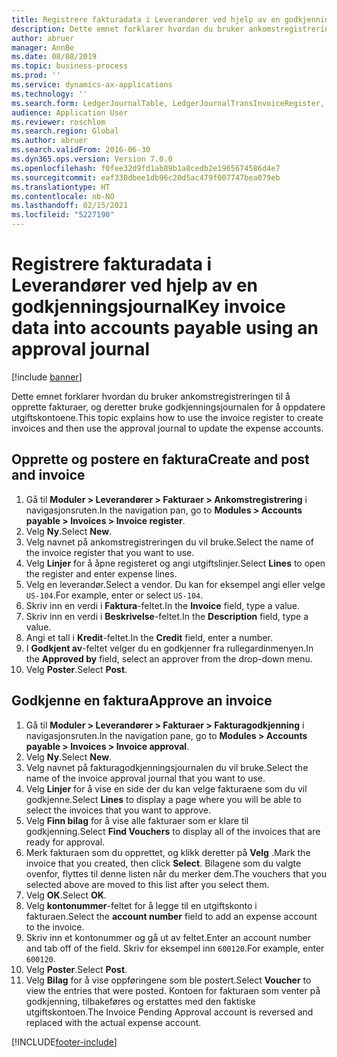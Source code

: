 ```yaml
---
title: Registrere fakturadata i Leverandører ved hjelp av en godkjenningsjournal
description: Dette emnet forklarer hvordan du bruker ankomstregistreringen til å opprette fakturaer, og deretter bruke godkjenningsjournalen for å oppdatere utgiftskontoene.
author: abruer
manager: AnnBe
ms.date: 08/08/2019
ms.topic: business-process
ms.prod: ''
ms.service: dynamics-ax-applications
ms.technology: ''
ms.search.form: LedgerJournalTable, LedgerJournalTransInvoiceRegister, HcmWorkerLookUp, LedgerJournalTransApprove, LedgerJournalTransApproveFetchVouchers, LedgerTransVoucher
audience: Application User
ms.reviewer: roschlom
ms.search.region: Global
ms.author: abruer
ms.search.validFrom: 2016-06-30
ms.dyn365.ops.version: Version 7.0.0
ms.openlocfilehash: f0fee32d9fd1ab89b1a8cedb2e1965674586d4e7
ms.sourcegitcommit: eaf330dbee1db96c20d5ac479f007747bea079eb
ms.translationtype: HT
ms.contentlocale: nb-NO
ms.lasthandoff: 02/15/2021
ms.locfileid: "5227190"
---
```

# <a name="key-invoice-data-into-accounts-payable-using-an-approval-journal"></a><span data-ttu-id="a1ae9-103">Registrere fakturadata i Leverandører ved hjelp av en godkjenningsjournal</span><span class="sxs-lookup"><span data-stu-id="a1ae9-103">Key invoice data into accounts payable using an approval journal</span></span>

[!include [banner](../../includes/banner.md)]

<span data-ttu-id="a1ae9-104">Dette emnet forklarer hvordan du bruker ankomstregistreringen til å opprette fakturaer, og deretter bruke godkjenningsjournalen for å oppdatere utgiftskontoene.</span><span class="sxs-lookup"><span data-stu-id="a1ae9-104">This topic explains how to use the invoice register to create invoices and then use the approval journal to update the expense accounts.</span></span>

## <a name="create-and-post-and-invoice"></a><span data-ttu-id="a1ae9-105">Opprette og postere en faktura</span><span class="sxs-lookup"><span data-stu-id="a1ae9-105">Create and post and invoice</span></span>
1. <span data-ttu-id="a1ae9-106">Gå til **Moduler > Leverandører > Fakturaer > Ankomstregistrering** i navigasjonsruten.</span><span class="sxs-lookup"><span data-stu-id="a1ae9-106">In the navigation pan, go to **Modules > Accounts payable > Invoices > Invoice register**.</span></span>
2. <span data-ttu-id="a1ae9-107">Velg **Ny**.</span><span class="sxs-lookup"><span data-stu-id="a1ae9-107">Select **New**.</span></span>
3. <span data-ttu-id="a1ae9-108">Velg navnet på ankomstregistreringen du vil bruke.</span><span class="sxs-lookup"><span data-stu-id="a1ae9-108">Select the name of the invoice register that you want to use.</span></span>
4. <span data-ttu-id="a1ae9-109">Velg **Linjer** for å åpne registeret og angi utgiftslinjer.</span><span class="sxs-lookup"><span data-stu-id="a1ae9-109">Select **Lines** to open the register and enter expense lines.</span></span>
5. <span data-ttu-id="a1ae9-110">Velg en leverandør.</span><span class="sxs-lookup"><span data-stu-id="a1ae9-110">Select a vendor.</span></span> <span data-ttu-id="a1ae9-111">Du kan for eksempel angi eller velge `US-104`.</span><span class="sxs-lookup"><span data-stu-id="a1ae9-111">For example, enter or select `US-104`.</span></span>
6. <span data-ttu-id="a1ae9-112">Skriv inn en verdi i **Faktura**-feltet.</span><span class="sxs-lookup"><span data-stu-id="a1ae9-112">In the **Invoice** field, type a value.</span></span>
7. <span data-ttu-id="a1ae9-113">Skriv inn en verdi i **Beskrivelse**-feltet.</span><span class="sxs-lookup"><span data-stu-id="a1ae9-113">In the **Description** field, type a value.</span></span>
8. <span data-ttu-id="a1ae9-114">Angi et tall i **Kredit**-feltet.</span><span class="sxs-lookup"><span data-stu-id="a1ae9-114">In the **Credit** field, enter a number.</span></span>
9. <span data-ttu-id="a1ae9-115">I **Godkjent av**-feltet velger du en godkjenner fra rullegardinmenyen.</span><span class="sxs-lookup"><span data-stu-id="a1ae9-115">In the **Approved by** field, select an approver from the drop-down menu.</span></span>
10. <span data-ttu-id="a1ae9-116">Velg **Poster**.</span><span class="sxs-lookup"><span data-stu-id="a1ae9-116">Select **Post**.</span></span>

## <a name="approve-an-invoice"></a><span data-ttu-id="a1ae9-117">Godkjenne en faktura</span><span class="sxs-lookup"><span data-stu-id="a1ae9-117">Approve an invoice</span></span>
1. <span data-ttu-id="a1ae9-118">Gå til **Moduler > Leverandører > Fakturaer > Fakturagodkjenning** i navigasjonsruten.</span><span class="sxs-lookup"><span data-stu-id="a1ae9-118">In the navigation pane, go to **Modules > Accounts payable > Invoices > Invoice approval**.</span></span>
2. <span data-ttu-id="a1ae9-119">Velg **Ny**.</span><span class="sxs-lookup"><span data-stu-id="a1ae9-119">Select **New**.</span></span>
3. <span data-ttu-id="a1ae9-120">Velg navnet på fakturagodkjenningsjournalen du vil bruke.</span><span class="sxs-lookup"><span data-stu-id="a1ae9-120">Select the name of the invoice approval journal that you want to use.</span></span>
4. <span data-ttu-id="a1ae9-121">Velg **Linjer** for å vise en side der du kan velge fakturaene som du vil godkjenne.</span><span class="sxs-lookup"><span data-stu-id="a1ae9-121">Select **Lines** to display a page where you will be able to select the invoices that you want to approve.</span></span>
5. <span data-ttu-id="a1ae9-122">Velg **Finn bilag** for å vise alle fakturaer som er klare til godkjenning.</span><span class="sxs-lookup"><span data-stu-id="a1ae9-122">Select **Find Vouchers** to display all of the invoices that are ready for approval.</span></span>
6. <span data-ttu-id="a1ae9-123">Merk fakturaen som du opprettet, og klikk deretter på **Velg** .</span><span class="sxs-lookup"><span data-stu-id="a1ae9-123">Mark the invoice that you created, then click **Select**.</span></span> <span data-ttu-id="a1ae9-124">Bilagene som du valgte ovenfor, flyttes til denne listen når du merker dem.</span><span class="sxs-lookup"><span data-stu-id="a1ae9-124">The vouchers that you selected above are moved to this list after you select them.</span></span>  
7. <span data-ttu-id="a1ae9-125">Velg **OK**.</span><span class="sxs-lookup"><span data-stu-id="a1ae9-125">Select **OK**.</span></span>
8. <span data-ttu-id="a1ae9-126">Velg **kontonummer**-feltet for å legge til en utgiftskonto i fakturaen.</span><span class="sxs-lookup"><span data-stu-id="a1ae9-126">Select the **account number** field to add an expense account to the invoice.</span></span>
9. <span data-ttu-id="a1ae9-127">Skriv inn et kontonummer og gå ut av feltet.</span><span class="sxs-lookup"><span data-stu-id="a1ae9-127">Enter an account number and tab off of the field.</span></span> <span data-ttu-id="a1ae9-128">Skriv for eksempel inn `600120`.</span><span class="sxs-lookup"><span data-stu-id="a1ae9-128">For example, enter `600120`.</span></span>
10. <span data-ttu-id="a1ae9-129">Velg **Poster**.</span><span class="sxs-lookup"><span data-stu-id="a1ae9-129">Select **Post**.</span></span>
11. <span data-ttu-id="a1ae9-130">Velg **Bilag** for å vise oppføringene som ble postert.</span><span class="sxs-lookup"><span data-stu-id="a1ae9-130">Select **Voucher** to view the entries that were posted.</span></span> <span data-ttu-id="a1ae9-131">Kontoen for fakturaen som venter på godkjenning, tilbakeføres og erstattes med den faktiske utgiftskontoen.</span><span class="sxs-lookup"><span data-stu-id="a1ae9-131">The Invoice Pending Approval account is reversed and replaced with the actual expense account.</span></span>  



[!INCLUDE[footer-include](../../../includes/footer-banner.md)]